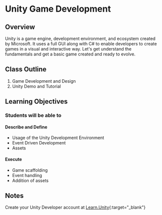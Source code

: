 # Unity Game Development

## Overview

Unity is a game engine, development environment, and ecosystem created by Microsoft. It uses a full GUI along with C# to enable developers to create games in a visual and interactive way. Let's get understand the fundamentals and get a basic game created and ready to evolve.

## Class Outline

1. Game Development and Design
1. Unity Demo and Tutorial

## Learning Objectives

### Students will be able to

#### Describe and Define

- Usage of the Unity Development Environment
- Event Driven Development
- Assets

#### Execute

- Game scaffolding
- Event handling
- Addition of assets

## Notes

Create your Unity Developer account at [Learn.Unity](https://learn.unity.com/){:target="_blank"}
